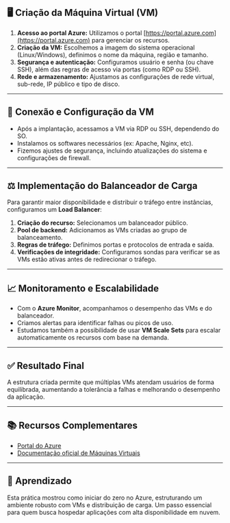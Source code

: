 

## 🖥️ Criação da Máquina Virtual (VM)

1. **Acesso ao portal Azure:** Utilizamos o portal [https://portal.azure.com](https://portal.azure.com) para gerenciar os recursos.
2. **Criação da VM:** Escolhemos a imagem do sistema operacional (Linux/Windows), definimos o nome da máquina, região e tamanho.
3. **Segurança e autenticação:** Configuramos usuário e senha (ou chave SSH), além das regras de acesso via portas (como RDP ou SSH).
4. **Rede e armazenamento:** Ajustamos as configurações de rede virtual, sub-rede, IP público e tipo de disco.

---

## 🔐 Conexão e Configuração da VM

- Após a implantação, acessamos a VM via RDP ou SSH, dependendo do SO.
- Instalamos os softwares necessários (ex: Apache, Nginx, etc).
- Fizemos ajustes de segurança, incluindo atualizações do sistema e configurações de firewall.

---

## ⚖️ Implementação do Balanceador de Carga

Para garantir maior disponibilidade e distribuir o tráfego entre instâncias, configuramos um **Load Balancer**:

1. **Criação do recurso:** Selecionamos um balanceador público.
2. **Pool de backend:** Adicionamos as VMs criadas ao grupo de balanceamento.
3. **Regras de tráfego:** Definimos portas e protocolos de entrada e saída.
4. **Verificações de integridade:** Configuramos sondas para verificar se as VMs estão ativas antes de redirecionar o tráfego.

---

## 📈 Monitoramento e Escalabilidade

- Com o **Azure Monitor**, acompanhamos o desempenho das VMs e do balanceador.
- Criamos alertas para identificar falhas ou picos de uso.
- Estudamos também a possibilidade de usar **VM Scale Sets** para escalar automaticamente os recursos com base na demanda.

---

## ✅ Resultado Final

A estrutura criada permite que múltiplas VMs atendam usuários de forma equilibrada, aumentando a tolerância a falhas e melhorando o desempenho da aplicação.

---

## 📚 Recursos Complementares

- [Portal do Azure](https://portal.azure.com)
- [Documentação oficial de Máquinas Virtuais](https://learn.microsoft.com/pt-br/azure/virtual-machines/)
---

## 🧠 Aprendizado

Esta prática mostrou como iniciar do zero no Azure, estruturando um ambiente robusto com VMs e distribuição de carga. Um passo essencial para quem busca hospedar aplicações com alta disponibilidade em nuvem.


